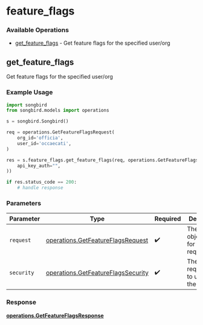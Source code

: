 # feature_flags

### Available Operations

* [get_feature_flags](#get_feature_flags) - Get feature flags for the specified user/org

## get_feature_flags

Get feature flags for the specified user/org

### Example Usage

```python
import songbird
from songbird.models import operations

s = songbird.Songbird()

req = operations.GetFeatureFlagsRequest(
    org_id='officia',
    user_id='occaecati',
)

res = s.feature_flags.get_feature_flags(req, operations.GetFeatureFlagsSecurity(
    api_key_auth="",
))

if res.status_code == 200:
    # handle response
```

### Parameters

| Parameter                                                                                | Type                                                                                     | Required                                                                                 | Description                                                                              |
| ---------------------------------------------------------------------------------------- | ---------------------------------------------------------------------------------------- | ---------------------------------------------------------------------------------------- | ---------------------------------------------------------------------------------------- |
| `request`                                                                                | [operations.GetFeatureFlagsRequest](../../models/operations/getfeatureflagsrequest.md)   | :heavy_check_mark:                                                                       | The request object to use for the request.                                               |
| `security`                                                                               | [operations.GetFeatureFlagsSecurity](../../models/operations/getfeatureflagssecurity.md) | :heavy_check_mark:                                                                       | The security requirements to use for the request.                                        |


### Response

**[operations.GetFeatureFlagsResponse](../../models/operations/getfeatureflagsresponse.md)**

